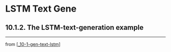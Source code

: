 # LSTM Text Gene

## 10.1.2. The LSTM-text-generation example

---
from [[_10-1-gen-text-lstm]]

[//begin]: # "Autogenerated link references for markdown compatibility"
[_10-1-gen-text-lstm]: _10-1-gen-text-lstm.md "Gen Text LSTM"
[//end]: # "Autogenerated link references"